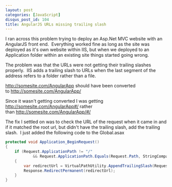 ```yaml
---
layout: post
categories: [JavaScript]
disqus_post_id: 104 
title: AngularJS URLs missing trailing slash
---
```

I ran across this problem trying to deploy an Asp.Net MVC website with an AngularJS front end. &nbsp;Everything worked fine as long as the site was deployed as it's own website within IIS, but when we deployed to an Application folder within an existing site things started going wrong.

The problem was that the URLs were not getting their trailing slashes properly. &nbsp;IIS adds a trailing slash&nbsp;to URLs when the last segment of the address refers to a folder rather than a file.
<!--more-->

<a href="http://somesite.com/AngularApp">http://somesite.com/AngularApp</a> should have been converted to&nbsp;<a href="http://somesite.com/AngularApp/">http://somesite.com/AngularApp/</a>

Since it wasn't getting converted I was getting <a href="http://somesite.com/AngularApp#/">http://somesite.com/AngularApp#/</a> rather than&nbsp;<a href="http://somesite.com/AngularApp/#/">http://somesite.com/AngularApp/#/</a>

The fix I settled on was to check the URL of the request when it came in and if it matched the root url, but didn't have the trailing slash, add the trailing slash. &nbsp;I just added the following code to the Global.asax

~~~ csharp
protected void Application_BeginRequest()
{
    if (Request.ApplicationPath != "/" 
            && Request.ApplicationPath.Equals(Request.Path, StringComparison.CurrentCultureIgnoreCase))
    {
        var redirectUrl = VirtualPathUtility.AppendTrailingSlash(Request.ApplicationPath);
        Response.RedirectPermanent(redirectUrl);
    }
}
~~~

